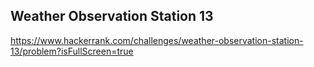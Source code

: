 ## Weather Observation Station 13

https://www.hackerrank.com/challenges/weather-observation-station-13/problem?isFullScreen=true
